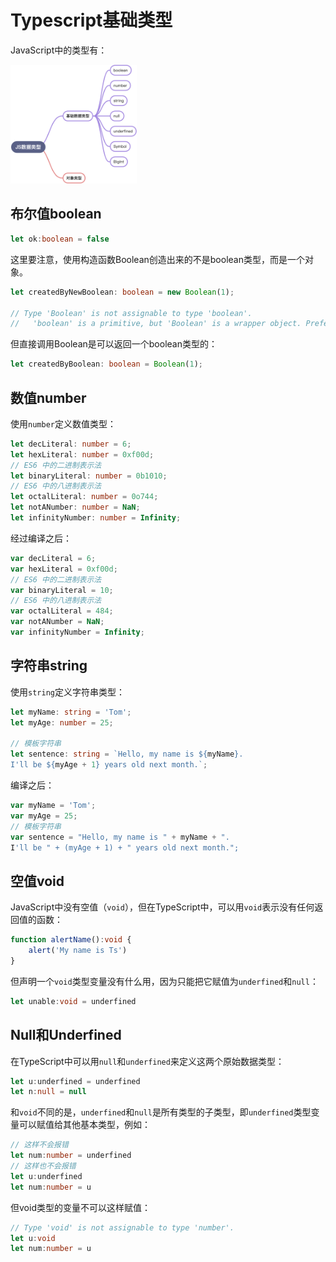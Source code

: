 # Typescript基础类型

JavaScript中的类型有：

<img src="./yuque_diagram.png" width="40%" height="40%"></img>

## 布尔值boolean
```typescript
let ok:boolean = false
```
这里要注意，使用构造函数Boolean创造出来的不是boolean类型，而是一个对象。
```typescript
let createdByNewBoolean: boolean = new Boolean(1);

// Type 'Boolean' is not assignable to type 'boolean'.
//   'boolean' is a primitive, but 'Boolean' is a wrapper object. Prefer using 'boolean' when possible.
```
但直接调用Boolean是可以返回一个boolean类型的：
```typescript
let createdByBoolean: boolean = Boolean(1);
```
## 数值number
使用`number`定义数值类型：
```typescript
let decLiteral: number = 6;
let hexLiteral: number = 0xf00d;
// ES6 中的二进制表示法
let binaryLiteral: number = 0b1010;
// ES6 中的八进制表示法
let octalLiteral: number = 0o744;
let notANumber: number = NaN;
let infinityNumber: number = Infinity;
```
经过编译之后：
```javascript
var decLiteral = 6;
var hexLiteral = 0xf00d;
// ES6 中的二进制表示法
var binaryLiteral = 10;
// ES6 中的八进制表示法
var octalLiteral = 484;
var notANumber = NaN;
var infinityNumber = Infinity;
```


## 字符串string
使用`string`定义字符串类型：
```typescript
let myName: string = 'Tom';
let myAge: number = 25;

// 模板字符串
let sentence: string = `Hello, my name is ${myName}.
I'll be ${myAge + 1} years old next month.`;
```
编译之后：
```typescript
var myName = 'Tom';
var myAge = 25;
// 模板字符串
var sentence = "Hello, my name is " + myName + ".
I'll be " + (myAge + 1) + " years old next month.";
```


## 空值void
JavaScript中没有空值（`void`），但在TypeScript中，可以用`void`表示没有任何返回值的函数：
```typescript
function alertName():void {
	alert('My name is Ts')
}
```
但声明一个`void`类型变量没有什么用，因为只能把它赋值为`underfined`和`null`：
```typescript
let unable:void = underfined
```
## Null和Underfined
在TypeScript中可以用`null`和`underfined`来定义这两个原始数据类型：
```typescript
let u:underfined = underfined
let n:null = null
```
和`void`不同的是，`underfined`和`null`是所有类型的子类型，即`underfined`类型变量可以赋值给其他基本类型，例如：
```typescript
// 这样不会报错
let num:number = underfined
// 这样也不会报错
let u:underfined
let num:number = u
```
但void类型的变量不可以这样赋值：
```typescript
// Type 'void' is not assignable to type 'number'.
let u:void
let num:number = u
```
